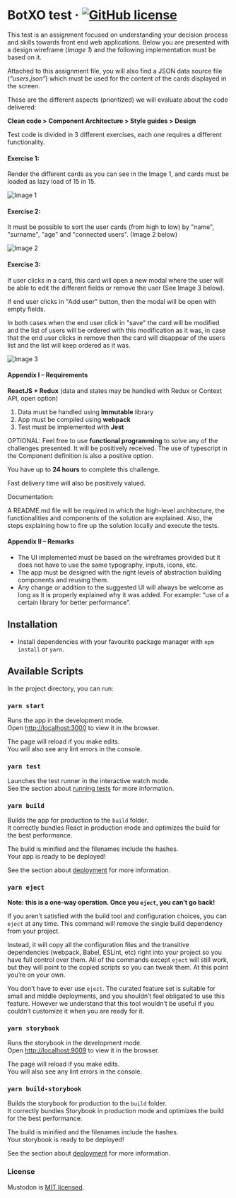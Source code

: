 # BotXO test &middot; [![GitHub license](https://img.shields.io/badge/license-MIT-green.svg)](./LICENSE)

This test is an assignment focused on understanding your decision process and skills
towards front end web applications. Below you are presented with a design
wireframe (_Image 1_) and the following implementation must be based on it.

Attached to this assignment file, you will also find a JSON data source file
(_“users.json”_) which must be used for the content of the cards displayed in the
screen.

These are the different aspects (prioritized) we will evaluate about the code
delivered:

**Clean code > Component Architecture > Style guides > Design**

Test code is divided in 3 different exercises, each one requires a different
functionality.

#### Exercise 1:

Render the different cards as you can see in the Image 1, and cards must be loaded as lazy load of 15 in 15.

![Image 1](./docs/_images/image1.png)

#### Exercise 2:

It must be possible to sort the user cards (from high to low) by "name", "surname", "age" and "connected users". (Image 2 below)

![Image 2](./docs/_images/image2.png)

#### Exercise 3:

If user clicks in a card, this card will open a new modal where the user will be able to edit the different fields or remove the user (See Image 3 below).

If end user clicks in "Add user" button, then the modal will be open with empty fields.

In both cases when the end user click in "save" the card will be modified and the list of users will be ordered with this modification as it was, in case that the end user clicks in remove then the card will disappear of the users list and the list will keep ordered as it was.

![Image 3](./docs/_images/image3.png)

#### Appendix I – Requirements

**ReactJS + Redux** (data and states may be handled with Redux or Context API, open option)

1. Data must be handled using **Immutable** library
2. App must be compiled using **webpack**
3. Test must be implemented with **Jest**

OPTIONAL: Feel free to use **functional programming** to solve any of the challenges presented. It will be positively received. The use of typescript in the Component definition is also a positive option.

You have up to **24 hours** to complete this challenge.

Fast delivery time will also be positively valued.

Documentation:

A README.md file will be required in which the high-level architecture, the functionalities and components of the solution are explained. Also, the steps explaining how to fire up the solution locally and execute the tests.

#### Appendix II – Remarks

- The UI implemented must be based on the wireframes provided but it does not have to use the same typography, inputs, icons, etc.
- The app must be designed with the right levels of abstraction building components and reusing them.
- Any change or addition to the suggested UI will always be welcome as long as it is properly explained why it was added. For example: “use of a certain library for better performance”.

## Installation

- Install dependencies with your favourite package manager with `npm install` or `yarn`.

## Available Scripts

In the project directory, you can run:

### `yarn start`

Runs the app in the development mode.<br />
Open [http://localhost:3000](http://localhost:3000) to view it in the browser.

The page will reload if you make edits.<br />
You will also see any lint errors in the console.

### `yarn test`

Launches the test runner in the interactive watch mode.<br />
See the section about [running tests](https://facebook.github.io/create-react-app/docs/running-tests) for more information.

### `yarn build`

Builds the app for production to the `build` folder.<br />
It correctly bundles React in production mode and optimizes the build for the best performance.

The build is minified and the filenames include the hashes.<br />
Your app is ready to be deployed!

See the section about [deployment](https://facebook.github.io/create-react-app/docs/deployment) for more information.

### `yarn eject`

**Note: this is a one-way operation. Once you `eject`, you can’t go back!**

If you aren’t satisfied with the build tool and configuration choices, you can `eject` at any time. This command will remove the single build dependency from your project.

Instead, it will copy all the configuration files and the transitive dependencies (webpack, Babel, ESLint, etc) right into your project so you have full control over them. All of the commands except `eject` will still work, but they will point to the copied scripts so you can tweak them. At this point you’re on your own.

You don’t have to ever use `eject`. The curated feature set is suitable for small and middle deployments, and you shouldn’t feel obligated to use this feature. However we understand that this tool wouldn’t be useful if you couldn’t customize it when you are ready for it.

### `yarn storybook`

Runs the storybook in the development mode.<br />
Open [http://localhost:9009](http://localhost:9009) to view it in the browser.

The page will reload if you make edits.<br />
You will also see any lint errors in the console.

### `yarn build-storybook`

Builds the storybook for production to the `build` folder.<br />
It correctly bundles Storybook in production mode and optimizes the build for the best performance.

The build is minified and the filenames include the hashes.<br />
Your storybook is ready to be deployed!

See the section about [deployment](https://facebook.github.io/create-react-app/docs/deployment) for more information.

### License

Mustodon is [MIT licensed](./LICENSE).
